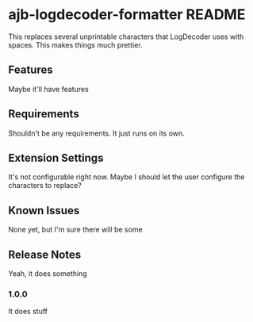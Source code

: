 # ajb-logdecoder-formatter README

This replaces several unprintable characters that LogDecoder uses with spaces. This makes things much prettier.

## Features

Maybe it'll have features

## Requirements

Shouldn't be any requirements. It just runs on its own.

## Extension Settings

It's not configurable right now. Maybe I should let the user configure the characters to replace?

## Known Issues

None yet, but I'm sure there will be some

## Release Notes

Yeah, it does something

### 1.0.0

It does stuff
